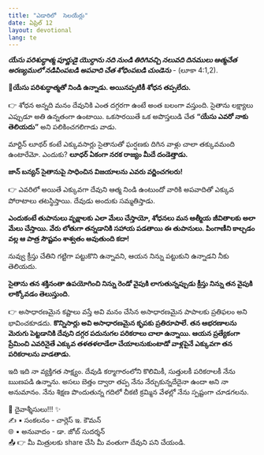 ```yaml
---
title: "ఎడారిలో  సెలయేర్లు"
date: ఏప్రిల్ 12
layout: devotional
lang: te
---
```


***యేసు పరిశుద్ధాత్మ  పూర్ణుడై  యొర్దాను నది నుండి  తిరిగివచ్చి  నలువది దినములు  ఆత్మచేత  అరణ్యములో నడిపింపబడి అపవాది చేత  శోధింపబడి చుండెను*** - (లూకా 4:1,2).

**📖యేసు పరిశుద్ధాత్మతో నిండి ఉన్నాడు. అయినప్పటికీ శోధన తప్పలేదు.**

👉 శోధన అన్నది మనం దేవునికి ఎంత దగ్గరగా ఉంటే అంత బలంగా వస్తుంది. సైతాను లక్ష్యాలు ఎప్పుడూ అతి ఉన్నతంగా ఉంటాయి. ఒకసారయితే ఒక అపొస్తలుడి చేత **“యేసు ఎవరో నాకు తెలియదు”** అని పలికించగలిగాడు వాడు. 

మార్టిన్ లూథర్ కంటే ఎక్కువసార్లు సైతానుతో ఘర్షణకు దిగిన వాళ్లు చాలా తక్కువమంది ఉంటారేమో. ఎందుకు? **లూధర్ ఏకంగా నరక రాజ్యం మీదే దండెత్తాడు.**

 **జాన్ బన్యన్ సైతానుపై సాధించిన విజయాలను ఎవరు వర్ణించగలరు!**

👉 ఎవరిలో అయితే ఎక్కువగా దేవుని ఆత్మ నిండి ఉంటుందో వారికి అపవాదితో ఎక్కువ పోరాటాలు తటస్థిస్తాయి. దేవుడు అందుకు సమ్మతిస్తాడు. 

**ఎందుకంటే తుపానులు వృక్షాలకు ఎలా మేలు చేస్తాయో, శోధనలు మన ఆత్మీయ జీవితాలకు అలా మేలు చేస్తాయి. వేరు లోతుగా తన్నడానికి సహాయ పడతాయి ఈ తుపానులు.  పింగాణీని కాల్చడం వల్ల ఆ పాత్ర సౌష్టవం శాశ్వతం అవుతుంది కదా!**

నువ్వు క్రీస్తు చేతిని గట్టిగా పట్టుకొని ఉన్నావని, ఆయన నిన్ను పట్టుకుని ఉన్నాడని నీకు తెలియదు. 

**సైతాను తన శక్తినంతా ఉపయోగించి నిన్ను రెండో వైపుకి లాగుతున్నప్పుడు క్రీస్తు నిన్ను తన వైపుకి లాక్కోవడం తెలుస్తుంది.**

👉 అసాధారణమైన కష్టాలు వస్తే అవి మనం చేసిన అసాధారణమైన పాపాలకు ప్రతిఫలం అని భావించకూడదు. 
**కొన్నిసార్లు అవి అసాధారణమైన కృపకు ప్రతిరూపాలే. తన ఆభరణాలను మెరుగు పెట్టడానికి దేవుని దగ్గర పదునుగల పరికరాలు చాలా ఉన్నాయి. ఆయన ప్రత్యేకంగా ప్రేమించి ఎవరినైతే ఎక్కువ తళతళలాడేలా చేయాలనుకుంటాడో వాళ్లపైనే ఎక్కువగా తన పరికరాలను వాడతాడు.**

ఇది ఇది నా వ్యక్తిగత సాక్ష్యం. దేవుడి కర్మాగారంలోని కొలిమికీ, సుత్తులకీ పరికరాలకీ నేను ఋణపడి ఉన్నాను. అసలు బెత్తం ద్వారా తప్ప నేను నేర్చుకున్నదేదైనా ఉందా అని నా అనుమానం. నేను శిక్షణ పొందుతున్న గదిలో చీకటి క్రమ్మిన వేళల్లో నేను స్పష్టంగా చూడగలను.


<div class="blessing">🙏 <span class="bless-text">దైవాశ్శీసులు!!!</span> ✨</div>

<div class="credit">✍️ <span class="credit-text">▪ సంకలనం - చార్లెస్ ఇ. కౌమన్</span></div>
<div class="credit">🌐 <span class="credit-text">▪ అనువాదం - డా. జోబ్ సుదర్శన్</span></div>


<div class="share">📤 👉 <span class="share-text">మీ మిత్రులకు share చేసి మీ వంతుగా దేవుని పని చేయండి.</span></div>

